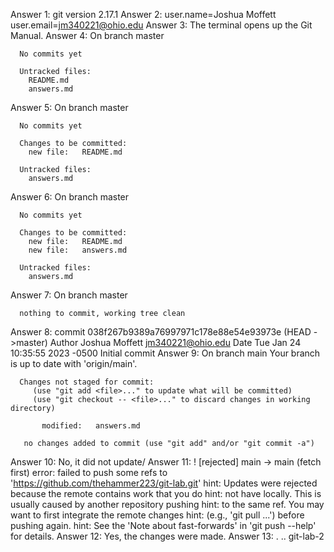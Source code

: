 Answer 1: git version 2.17.1
Answer 2: user.name=Joshua Moffett
          user.email=jm340221@ohio.edu
Answer 3: The terminal opens up the Git Manual.
Answer 4: On branch master
	
	  No commits yet

	  Untracked files:
		README.md
		answers.md
Answer 5: On branch master
	
	  No commits yet
	
	  Changes to be committed:
		new file:   README.md

	  Untracked files:
		answers.md
Answer 6: On branch master
	
	  No commits yet
	
	  Changes to be committed:
		new file:   README.md
		new file:   answers.md

	  Untracked files:
		answers.md
Answer 7: On branch master
	
	  nothing to commit, working tree clean
Answer 8: commit 038f267b9389a76997971c178e88e54e93973e (HEAD ->master)
	  Author Joshua Moffett <jm340221@ohio.edu>
	  Date  Tue Jan 24 10:35:55 2023 -0500
		Initial commit
Answer 9: On branch main
	  Your branch is up to date with 'origin/main'.

	  Changes not staged for commit:
	     (use "git add <file>..." to update what will be committed)
	     (use "git checkout -- <file>..." to discard changes in working directory)

		   modified:   answers.md

	   no changes added to commit (use "git add" and/or "git commit -a")
Answer 10: No, it did not update/
Answer 11: ! [rejected]        main -> main (fetch first)
	   error: failed to push some refs to 'https://github.com/thehammer223/git-lab.git'
	   hint: Updates were rejected because the remote contains work that you do
	   hint: not have locally. This is usually caused by another repository pushing
	   hint: to the same ref. You may want to first integrate the remote changes
	   hint: (e.g., 'git pull ...') before pushing again.
	   hint: See the 'Note about fast-forwards' in 'git push --help' for details.
Answer 12: Yes, the changes were made.
Answer 13: .  ..  git-lab-2 
